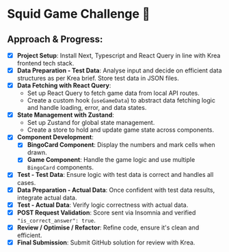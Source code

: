 # Squid Game Challenge 🦑

## Approach & Progress:

- [x] **Project Setup**: Install Next, Typescript and React Query in line with Krea frontend tech stack.
- [x] **Data Preparation - Test Data**: Analyse input and decide on efficient data structures as per Krea brief. Store test data in JSON files.
- [x] **Data Fetching with React Query**:
  - Set up React Query to fetch game data from local API routes.
  - Create a custom hook (`useGameData`) to abstract data fetching logic and handle loading, error, and data states.
- [x] **State Management with Zustand**:
  - Set up Zustand for global state management.
  - Create a store to hold and update game state across components.
- [x] **Component Development**:
  - [x] **BingoCard Component**: Display the numbers and mark cells when drawn.
  - [x] **Game Component**: Handle the game logic and use multiple `BingoCard` components.
- [x] **Test - Test Data**: Ensure logic with test data is correct and handles all cases.
- [x] **Data Preparation - Actual Data**: Once confident with test data results, integrate actual data.
- [x] **Test - Actual Data**: Verify logic correctness with actual data.
- [x] **POST Request Validation**: Score sent via Insomnia and verified `"is_correct_answer": true`.
- [x] **Review / Optimise / Refactor**: Refine code, ensure it's clean and efficient.
- [x] **Final Submission**: Submit GitHub solution for review with Krea.
